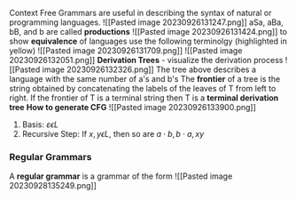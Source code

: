 Context Free Grammars are useful in describing the syntax of natural or programming languages. ![[Pasted image 20230926131247.png]]
aSa, aBa, bB, and b are called **productions**
![[Pasted image 20230926131424.png]]
to show **equivalence** of languages use the following terminolgy (highlighted in yellow)
![[Pasted image 20230926131709.png]]
![[Pasted image 20230926132051.png]]
**Derivation Trees** - visualize the derivation process
![[Pasted image 20230926132326.png]]
	The tree above describes a language with the same number of a's and b's
The **frontier** of a tree is the string obtained by concatenating the labels of the leaves of T from left to right. If the frontier of T is a terminal string then T is a **terminal derivation tree** 
**How to generate CFG**
![[Pasted image 20230926133900.png]]
1. Basis: $\varepsilon \epsilon L$ 
2. Recursive Step: If $x, y \epsilon L$, then so are $a \cdot b, b \cdot a, xy$  
### Regular Grammars
A **regular grammar** is a grammar of the form
![[Pasted image 20230928135249.png]]
